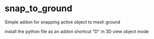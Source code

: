 # snap_to_ground

Simple addon for snapping active object to mesh ground

install the python file as an addon 
shortcut "D" in 3D view object mode
